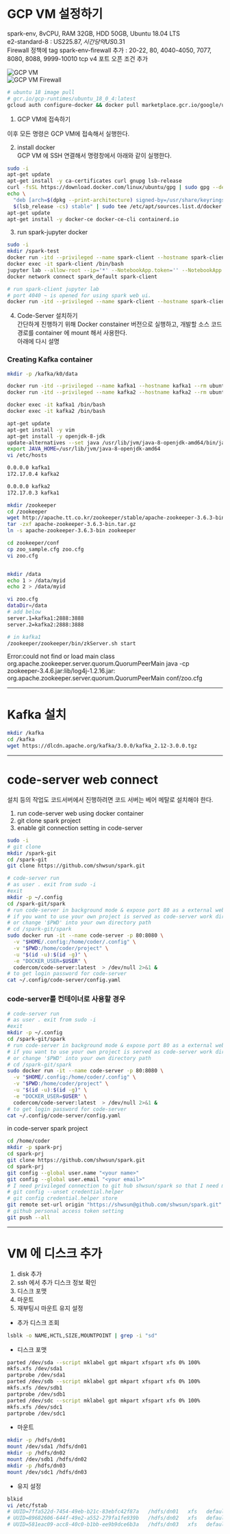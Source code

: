 # GCP VM 설정하기  
spark-env, 8vCPU, RAM 32GB, HDD 50GB, Ubuntu 18.04 LTS  
e2-standard-8 : US$225.87, 시간당 약 US$0.31  
Firewall 정책에 tag spark-env-firewall 추가 : 20-22, 80, 4040-4050, 7077, 8080, 8088, 9999-10010 tcp v4 포트 오픈 조건 추가  
  
![GCP VM](imgs/gcp-vm.png)  
![GCP VM Firewall](imgs/gcp-vm-network-firewall-allow.png)  

```bash
# ubuntu 18 image pull 
# gcr.io/gcp-runtimes/ubuntu_18_0_4:latest
gcloud auth configure-docker && docker pull marketplace.gcr.io/google/ubuntu1804:latest
```

1. GCP VM에 접속하기  

이후 모든 명령은 GCP VM에 접속해서 실행한다. 
  
2. install docker  
GCP VM 에 SSH 연결해서 명령창에서 아래와 같이 실행한다.  
```bash
sudo -i
apt-get update  
apt-get install -y ca-certificates curl gnupg lsb-release
curl -fsSL https://download.docker.com/linux/ubuntu/gpg | sudo gpg --dearmor -o /usr/share/keyrings/docker-archive-keyring.gpg
echo \
  "deb [arch=$(dpkg --print-architecture) signed-by=/usr/share/keyrings/docker-archive-keyring.gpg] https://download.docker.com/linux/ubuntu \
  $(lsb_release -cs) stable" | sudo tee /etc/apt/sources.list.d/docker.list > /dev/null
apt-get update
apt-get install -y docker-ce docker-ce-cli containerd.io
```
  
3. run spark-jupyter docker   
```bash
sudo -i 
mkdir /spark-test
docker run -itd --privileged --name spark-client --hostname spark-client --rm -p 80:8888 -p 4040-4050:4040-4050 -v /spark-test:/tf/notebooks shwsun/jupyter-spark
docker exec -it spark-client /bin/bash
jupyter lab --allow-root --ip='*' --NotebookApp.token='' --NotebookApp.password='' --workspace='/tf/notebooks' > /dev/null 2>&1 &   
docker network connect spark_default spark-client  

# run spark-client jupyter lab 
# port 4040 ~ is opened for using spark web ui.
docker run -itd --privileged --name spark-client --hostname spark-client --rm -p 80:8888 -p 4040-4050:4040-4050 -v /spark-test:/tf/notebooks shwsun/jupyter-spark jupyter lab --allow-root --ip='*' --NotebookApp.token='' --NotebookApp.password='' --workspace='/tf/notebooks' > /dev/null 2>&1 & 
```
  
4. Code-Server 설치하기  
간단하게 진행하기 위해 Docker constainer 버전으로 실행하고, 개발할 소스 코드 경로를 container 에 mount 해서 사용한다.  
아래에 다시 설명  

  
### Creating Kafka container  
```bash
mkdir -p /kafka/k0/data  

docker run -itd --privileged --name kafka1 --hostname kafka1 --rm ubuntu:18.04
docker run -itd --privileged --name kafka2 --hostname kafka2 --rm ubuntu:18.04

docker exec -it kafka1 /bin/bash  
docker exec -it kafka2 /bin/bash 

apt-get update 
apt-get install -y vim 
apt-get install -y openjdk-8-jdk  
update-alternatives --set java /usr/lib/jvm/java-8-openjdk-amd64/bin/java
export JAVA_HOME=/usr/lib/jvm/java-8-openjdk-amd64
vi /etc/hosts  

0.0.0.0 kafka1 
172.17.0.4 kafka2

0.0.0.0 kafka2 
172.17.0.3 kafka1

mkdir /zookeeper
cd /zookeeper 
wget http://apache.tt.co.kr/zookeeper/stable/apache-zookeeper-3.6.3-bin.tar.gz
tar -zxf apache-zookeeper-3.6.3-bin.tar.gz 
ln -s apache-zookeeper-3.6.3-bin zookeeper

cd zookeeper/conf
cp zoo_sample.cfg zoo.cfg
vi zoo.cfg


mkdir /data
echo 1 > /data/myid 
echo 2 > /data/myid

vi zoo.cfg
dataDir=/data
# add below
server.1=kafka1:2888:3888
server.2=kafka2:2888:3888

# in kafka1 
/zookeeper/zookeeper/bin/zkServer.sh start
```

Error:could not find or load main class org.apache.zookeeper.server.quorum.QuorumPeerMain 
java -cp zookeeper-3.4.6.jar:lib/log4j-1.2.16.jar: org.apache.zookeeper.server.quorum.QuorumPeerMain conf/zoo.cfg


---  
# Kafka 설치  
```bash
mkdir /kafka 
cd /kafka 
wget https://dlcdn.apache.org/kafka/3.0.0/kafka_2.12-3.0.0.tgz
```

---  
# code-server web connect
설치 등의 작업도 코드서버에서 진행하려면 코드 서버는 베어 메탈로 설치해야 한다.  

1. run code-server web using docker container  
2. git clone spark project  
3. enable git connection setting in code-server  
  
```bash 
sudo -i
# git clone 
mkdir /spark-git 
cd /spark-git
git clone https://github.com/shwsun/spark.git  

# code-server run 
# as user . exit from sudo -i 
#exit 
mkdir -p ~/.config
cd /spark-git/spark
# run code-server in background mode & expose port 80 as a external web connection port 
# if you want to use your own project is served as code-server work directory, move to that directory and run below.
# or change '$PWD' into your own directory path 
# cd /spark-git/spark
sudo docker run -it --name code-server -p 80:8080 \
  -v "$HOME/.config:/home/coder/.config" \
  -v "$PWD:/home/coder/project" \
  -u "$(id -u):$(id -g)" \
  -e "DOCKER_USER=$USER" \
  codercom/code-server:latest  > /dev/null 2>&1 & 
# to get login password for code-server 
cat ~/.config/code-server/config.yaml 
```
### code-server를 컨테이너로 사용할 경우  
```bash 
# code-server run 
# as user . exit from sudo -i 
#exit 
mkdir -p ~/.config
cd /spark-git/spark
# run code-server in background mode & expose port 80 as a external web connection port 
# if you want to use your own project is served as code-server work directory, move to that directory and run below.
# or change '$PWD' into your own directory path 
# cd /spark-git/spark
sudo docker run -it --name code-server -p 80:8080 \
  -v "$HOME/.config:/home/coder/.config" \
  -v "$PWD:/home/coder/project" \
  -u "$(id -u):$(id -g)" \
  -e "DOCKER_USER=$USER" \
  codercom/code-server:latest  > /dev/null 2>&1 & 
# to get login password for code-server 
cat ~/.config/code-server/config.yaml 
```
in code-server spark project 
```bash
cd /home/coder 
mkdir -p spark-prj 
cd spark-prj
git clone https://github.com/shwsun/spark.git
cd spark-prj 
git config --global user.name "<your name>"
git config --global user.email "<your email>"
# I need privileged connection to git hub shwsun/spark so that I need modifying this project.  
# git config --unset credential.helper
# git config credential.helper store  
git remote set-url origin "https://shwsun@github.com/shwsun/spark.git" 
# github personal access token setting 
git push --all
```

---  
# VM 에 디스크 추가  
1. disk 추가   
2. ssh 에서 추가 디스크 정보 확인  
3. 디스크 포맷    
4. 마운트    
5. 재부팅시 마운트 유지 설정  
  
- 추가 디스크 조회   
```bash
lsblk -o NAME,HCTL,SIZE,MOUNTPOINT | grep -i "sd" 
```
- 디스크 포맷   
```bash
parted /dev/sda --script mklabel gpt mkpart xfspart xfs 0% 100%
mkfs.xfs /dev/sda1
partprobe /dev/sda1
parted /dev/sdb --script mklabel gpt mkpart xfspart xfs 0% 100%
mkfs.xfs /dev/sdb1
partprobe /dev/sdb1
parted /dev/sdc --script mklabel gpt mkpart xfspart xfs 0% 100%
mkfs.xfs /dev/sdc1
partprobe /dev/sdc1
```
- 마운트  
```bash
mkdir -p /hdfs/dn01  
mount /dev/sda1 /hdfs/dn01
mkdir -p /hdfs/dn02  
mount /dev/sdb1 /hdfs/dn02
mkdir -p /hdfs/dn03  
mount /dev/sdc1 /hdfs/dn03
```
- 유지 설정  
```bash
blkid
vi /etc/fstab 
# UUID=7ffa522d-7454-49eb-b21c-83ebfc42f87a   /hdfs/dn01   xfs   defaults,nofail   1   2
# UUID=89682606-644f-49e2-a552-279fa1fe939b   /hdfs/dn02   xfs   defaults,nofail   1   2
# UUID=581eac09-acc8-40c0-b1bb-ee9b9dce6b3a   /hdfs/dn03   xfs   defaults,nofail   1   2
```